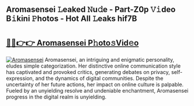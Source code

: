 ## Aromasensei 𝙻eaked 𝙽u𝚍e - Part-Z0p 𝚅𝚒deo B𝚒kini 𝙿hotos - Hot All 𝙻eaks hif7B

# <h2><a href="http://ld4ztc.urlbe.top/?page=Aromasensei">🔗🔗👉👉 Aromasensei P𝚑oto𝚜Vid𝚎o</a></h2>

[![Aromasensei](https://i.imgur.com/eBuTRDB.gif)](http://ld4ztc.urlbe.top/?page=Aromasensei)
Aromasensei, an intriguing and enigmatic personality, eludes simple categorization. Her distinctive online communication style has captivated and provoked critics, generating debates on privacy, self-expression, and the dynamics of digital communities. Despite the uncertainty of her future actions, her impact on online culture is palpable. Fueled by an unyielding resolve and undeniable enchantment, Aromasensei progress in the digital realm is unyielding.
